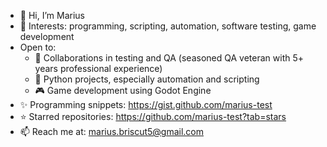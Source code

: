- 👋 Hi, I’m Marius  
- 👀 Interests: programming, scripting, automation, software testing, game development  
- Open to:  
  - 🧪 Collaborations in testing and QA (seasoned QA veteran with 5+ years professional experience)  
  - 🐍 Python projects, especially automation and scripting  
  - 🎮 Game development using Godot Engine  
- ✨ Programming snippets: https://gist.github.com/marius-test  
- ⭐ Starred repositories: https://github.com/marius-test?tab=stars  
- 📫 Reach me at: marius.briscut5@gmail.com  
